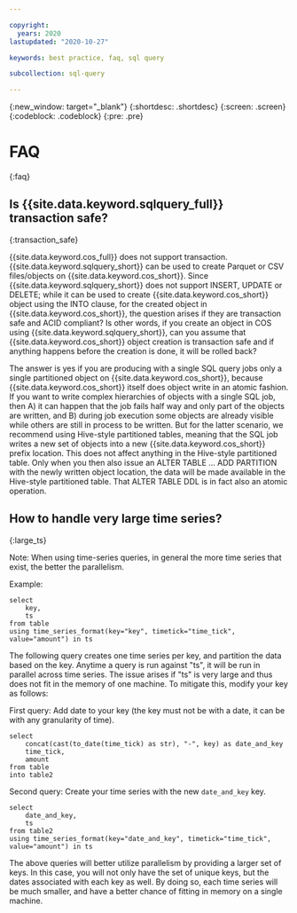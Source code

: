 ```yaml
---

copyright:
  years: 2020
lastupdated: "2020-10-27"

keywords: best practice, faq, sql query

subcollection: sql-query

---
```


{:new_window: target="_blank"}
{:shortdesc: .shortdesc}
{:screen: .screen}
{:codeblock: .codeblock}
{:pre: .pre}

# FAQ
{:faq}

## Is {{site.data.keyword.sqlquery_full}} transaction safe?
{:transaction_safe}

{{site.data.keyword.cos_full}} does not support transaction. {{site.data.keyword.sqlquery_short}} can be used to create 
Parquet or CSV files/objects on {{site.data.keyword.cos_short}}. Since {{site.data.keyword.sqlquery_short}} does not support INSERT, UPDATE or DELETE; while it can be used 
to create {{site.data.keyword.cos_short}} object using the INTO clause, for the created object in {{site.data.keyword.cos_short}}, the question arises if they are transaction safe and ACID compliant?
Is other words, if you create an object in COS using {{site.data.keyword.sqlquery_short}}, can you assume that {{site.data.keyword.cos_short}} object creation is transaction 
safe and if anything happens before the creation is done, it will be rolled back?

The answer is yes if you are producing with a single SQL query jobs only a single partitioned object on {{site.data.keyword.cos_short}}, 
because {{site.data.keyword.cos_short}} itself does object write in an atomic fashion. If you want to write complex hierarchies of objects with a 
single SQL job, then A) it can happen that the job fails half way and only part of the objects are written, and B) during job 
execution some objects are already visible while others are still in process to be written.
But for the latter scenario, we recommend using Hive-style partitioned tables, meaning that the SQL job writes a new set of objects into a new 
{{site.data.keyword.cos_short}} prefix location. This does not affect anything in the Hive-style partitioned table. Only when you then also issue an ALTER TABLE … 
ADD PARTITION with the newly written object location, the data will be made available in the Hive-style partitioned table. 
That ALTER TABLE DDL is in fact also an atomic operation.

## How to handle very large time series?
{:large_ts}

Note: When using time-series queries, in general the more time series that exist, the better the parallelism.

Example:

```
select 
	key, 
	ts
from table 
using time_series_format(key="key", timetick="time_tick", value="amount") in ts
```

The following query creates one time series per key, and partition the data based on the key. Anytime a query is run against "ts", 
it will be run in parallel across time series. The issue arises if "ts" is very large and thus does not fit in the memory of one machine. 
To mitigate this, modify your key as follows:

First query: Add date to your key (the key must not be with a date, it can be with any granularity of time).

```
select
	concat(cast(to_date(time_tick) as str), "-", key) as date_and_key
	time_tick,
	amount
from table
into table2
```

Second query: Create your time series with the new `date_and_key` key.

```
select
	date_and_key,
	ts
from table2
using time_series_format(key="date_and_key", timetick="time_tick", value="amount") in ts
```

The above queries will better utilize parallelism by providing a larger set of keys. 
In this case, you will not only have the set of unique keys, but the dates associated with each key as well. 
By doing so, each time series will be much smaller, and have a better chance of fitting in memory on a single machine.
